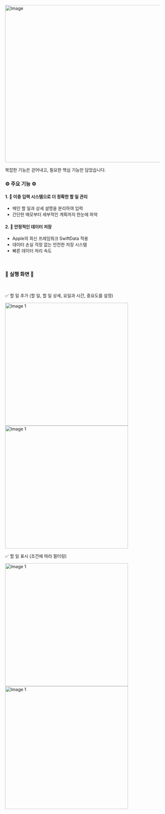
<img width="512" alt="Image" src="https://github.com/user-attachments/assets/7700707c-f63c-4120-80f0-61d6056c3ade" />

복잡한 기능은 걷어내고, 필요한 핵심 기능만 담았습니다.

### ⚙️ 주요 기능 ⚙️

#### 1. 📝 이중 입력 시스템으로 더 정확한 할 일 관리

- 메인 할 일과 상세 설명을 분리하여 입력
- 간단한 메모부터 세부적인 계획까지 한눈에 파악

#### 2. 💾 안정적인 데이터 저장

- Apple의 최신 프레임워크 SwiftData 적용
- 데이터 손실 걱정 없는 안전한 저장 시스템
- 빠른 데이터 처리 속도

</br>


### 📱 실행 화면 📱

</br>

✅ 할 일 추가 (할 일, 할 일 상세, 요일과 시간, 중요도를 설정)

  <img src="https://github.com/user-attachments/assets/ee9a0e35-af37-4a4e-9df0-7e9c725dcc84" alt="Image 1" width="400">
  
  <img src="https://github.com/user-attachments/assets/65d705a7-924d-4282-8006-cb0fd8659bcd" alt="Image 1" width="400">

✅ 할 일 표시 (조건에 따라 필터링)

  <img src="https://github.com/user-attachments/assets/86b1f31b-37ad-4636-8b43-c5781200a9bd" alt="Image 1" width="400">

  <img src="https://github.com/user-attachments/assets/4a11810e-e476-49b3-9ad3-8455261f1afb" alt="Image 1" width="400">



